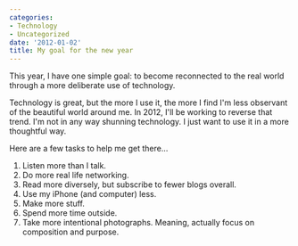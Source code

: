 ```yaml
---
categories:
- Technology
- Uncategorized
date: '2012-01-02'
title: My goal for the new year
---
```


This year, I have one simple goal: to become reconnected to the real world through a more deliberate use of technology.

Technology is great, but the more I use it, the more I find I'm less observant of the beautiful world around me. In 2012, I'll be working to reverse that trend. I'm not in any way shunning technology. I just want to use it in a more thoughtful way.

Here are a few tasks to help me get there...

<ol>
<li>Listen more than I talk.</li>
<li>Do more real life networking.</li>
<li>Read more diversely, but subscribe to fewer blogs overall.</li>
<li>Use my iPhone (and computer) less.</li>
<li>Make more stuff.</li>
<li>Spend more time outside.</li>
<li>Take more intentional photographs. Meaning, actually focus on composition and purpose.</li>
</ol>